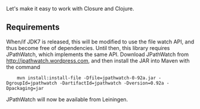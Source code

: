 Let's make it easy to work with Closure and Clojure.

Requirements
------------
When/if JDK7 is released, this will be modified to use the file watch
API, and thus become free of dependencies. Until then, this library requires
JPathWatch, which implements the same API. Download JPathWatch from 
http://jpathwatch.wordpress.com, and then install the JAR into Maven with the
command

		mvn install:install-file -Dfile=jpathwatch-0-92a.jar -DgroupId=jpathwatch -DartifactId=jpathwatch -Dversion=0.92a -Dpackaging=jar

JPathWatch will now be available from Leiningen. 